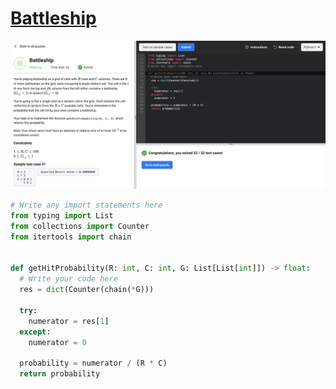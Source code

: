# [Battleship](https://www.facebookrecruiting.com/portal/coding_puzzles/?puzzle=3641006936004915)

![Battleship](img/battleship.png)

```python
# Write any import statements here
from typing import List
from collections import Counter
from itertools import chain


def getHitProbability(R: int, C: int, G: List[List[int]]) -> float:
  # Write your code here
  res = dict(Counter(chain(*G)))
  
  try:
    numerator = res[1]
  except:
    numerator = 0
  
  probability = numerator / (R * C)
  return probability
```



